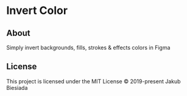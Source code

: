 # Invert Color

## About
Simply invert backgrounds, fills, strokes & effects colors in Figma

## License
This project is licensed under the MIT License © 2019-present Jakub Biesiada
